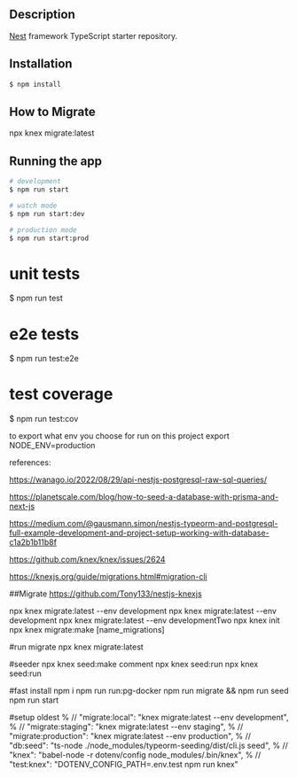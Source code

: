 ## Description

[Nest](https://github.com/nestjs/nest) framework TypeScript starter repository.

## Installation

```bash
$ npm install
```

## How to Migrate
npx knex migrate:latest

## Running the app

```bash
# development
$ npm run start

# watch mode
$ npm run start:dev

# production mode
$ npm run start:prod
```

# unit tests
$ npm run test

# e2e tests
$ npm run test:e2e

# test coverage
$ npm run test:cov

to export what env you choose for run on this project
export NODE_ENV=production


references:

https://wanago.io/2022/08/29/api-nestjs-postgresql-raw-sql-queries/

https://planetscale.com/blog/how-to-seed-a-database-with-prisma-and-next-js

https://medium.com/@gausmann.simon/nestjs-typeorm-and-postgresql-full-example-development-and-project-setup-working-with-database-c1a2b1b11b8f

https://github.com/knex/knex/issues/2624

https://knexjs.org/guide/migrations.html#migration-cli

##Migrate
https://github.com/Tony133/nestjs-knexjs

npx knex migrate:latest --env development
npx knex migrate:latest --env development
npx knex migrate:latest --env developmentTwo
npx knex init
npx knex migrate:make [name_migrations]

#run migrate
npx knex migrate:latest

#seeder
npx knex seed:make comment
npx knex seed:run
npx knex seed:run

#fast install
npm i
npm run run:pg-docker
npm run migrate && npm run seed
npm run start

#setup oldest
    % // "migrate:local": "knex migrate:latest --env development",
    % // "migrate:staging": "knex migrate:latest --env staging",
    % // "migrate:production": "knex migrate:latest --env production",
    % // "db:seed": "ts-node ./node_modules/typeorm-seeding/dist/cli.js seed",
    % // "knex": "babel-node -r dotenv/config node_modules/.bin/knex",
    % // "test:knex": "DOTENV_CONFIG_PATH=.env.test npm run knex"